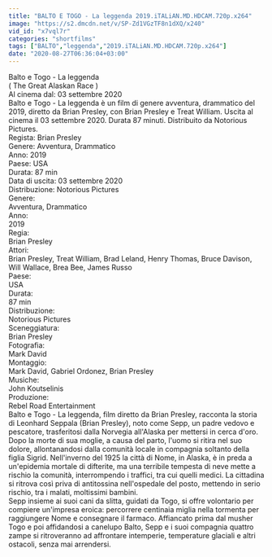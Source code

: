 ```yaml
---
title: "BALTO E TOGO - La leggenda 2019.iTALiAN.MD.HDCAM.720p.x264"
image: "https://s2.dmcdn.net/v/SP-Zd1VGzTF8n1dXQ/x240"
vid_id: "x7vql7r"
categories: "shortfilms"
tags: ["BALTO","leggenda","2019.iTALiAN.MD.HDCAM.720p.x264"]
date: "2020-08-27T06:36:04+03:00"
---
```

Balto e Togo - La leggenda  <br>( The Great Alaskan Race )  <br>Al cinema dal: 03 settembre 2020  <br>Balto e Togo - La leggenda è un film di genere avventura, drammatico del 2019, diretto da Brian Presley, con Brian Presley e Treat William. Uscita al cinema il 03 settembre 2020. Durata 87 minuti. Distribuito da Notorious Pictures.  <br>Regista: Brian Presley  <br>Genere: Avventura, Drammatico  <br>Anno: 2019  <br>Paese: USA  <br>Durata: 87 min  <br>Data di uscita: 03 settembre 2020  <br>Distribuzione: Notorious Pictures  <br>Genere:  <br>Avventura, Drammatico  <br>Anno:  <br>2019  <br>Regia:  <br>Brian Presley  <br>Attori:  <br>Brian Presley, Treat William, Brad Leland, Henry Thomas, Bruce Davison, Will Wallace, Brea Bee, James Russo  <br>Paese:  <br>USA  <br>Durata:  <br>87 min  <br>Distribuzione:  <br>Notorious Pictures  <br>Sceneggiatura:  <br>Brian Presley  <br>Fotografia:  <br>Mark David  <br>Montaggio:  <br>Mark David, Gabriel Ordonez, Brian Presley  <br>Musiche:  <br>John Koutselinis  <br>Produzione:  <br>Rebel Road Entertainment  <br>Balto e Togo - La leggenda, film diretto da Brian Presley, racconta la storia di Leonhard Seppala (Brian Presley), noto come Sepp, un padre vedovo e pescatore, trasferitosi dalla Norvegia all'Alaska per mettersi in cerca d'oro. Dopo la morte di sua moglie, a causa del parto, l'uomo si ritira nel suo dolore, allontanandosi dalla comunità locale in compagnia soltanto della figlia Sigrid. Nell'inverno del 1925 la città di Nome, in Alaska, è in preda a un'epidemia mortale di difterite, ma una terribile tempesta di neve mette a rischio la comunità, interrompendo i traffici, tra cui quelli medici. La cittadina si ritrova così priva di antitossina nell'ospedale del posto, mettendo in serio rischio, tra i malati, moltissimi bambini.  <br>Sepp insieme ai suoi cani da slitta, guidati da Togo, si offre volontario per compiere un'impresa eroica: percorrere centinaia miglia nella tormenta per raggiungere Nome e consegnare il farmaco. Affiancato prima dal musher Togo e poi affidandosi a canelupo Balto, Sepp e i suoi compagnia quattro zampe si ritroveranno ad affrontare intemperie, temperature glaciali e altri ostacoli, senza mai arrendersi.  <br>
